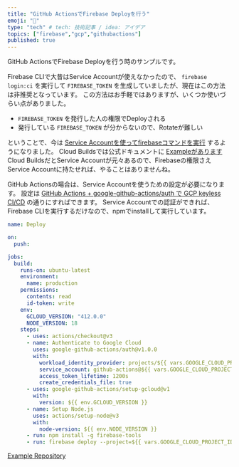 ```yaml
---
title: "GitHub ActionsでFirebase Deployを行う"
emoji: "🦁"
type: "tech" # tech: 技術記事 / idea: アイデア
topics: ["firebase","gcp","githubactions"]
published: true
---
```


GitHub ActionsでFirebase Deployを行う時のサンプルです。

Firebase CLIで大昔はService Accountが使えなかったので、 `firebase login:ci` を実行して `FIREBASE_TOKEN` を生成していましたが、現在はこの方法は非推奨となっています。
この方法はお手軽ではありますが、いくつか使いづらい点がありました。

* `FIREBASE_TOKEN` を発行した人の権限でDeployされる
* 発行している `FIREBASE_TOKEN` が分からないので、Rotateが難しい

ということで、今は [Service Accountを使ってfirebaseコマンドを実行](https://github.com/firebase/firebase-tools#using-with-ci-systems) するようになりました。
Cloud Buildsでは公式ドキュメントに [Exampleがあります](https://cloud.google.com/build/docs/deploying-builds/deploy-firebase) 
Cloud BuildsだとService Accountが元々あるので、Firebaseの権限さえService Accountに持たせれば、やることはありませんね。

GitHub Actionsの場合は、Service Accountを使うための設定が必要になります。
設定は [GitHub Actions + google-github-actions/auth で GCP keyless CI/CD](https://zenn.dev/vvakame/articles/gha-and-gcp-workload-identity) の通りにすればできます。
Service Accountでの認証ができれば、Firebase CLIを実行するだけなので、npmでinstallして実行しています。

``` deploy.yaml
name: Deploy

on:
  push:

jobs:
  build:
    runs-on: ubuntu-latest
    environment: 
      name: production
    permissions:
      contents: read
      id-token: write
    env:
      GCLOUD_VERSION: "412.0.0"
      NODE_VERSION: 18
    steps:
      - uses: actions/checkout@v3
      - name: Authenticate to Google Cloud
        uses: google-github-actions/auth@v1.0.0
        with:
          workload_identity_provider: projects/${{ vars.GOOGLE_CLOUD_PROJECT_NUMBER }}/locations/global/workloadIdentityPools/github-actions/providers/gha-provider
          service_account: github-actions@${{ vars.GOOGLE_CLOUD_PROJECT_ID }}.iam.gserviceaccount.com
          access_token_lifetime: 1200s
          create_credentials_file: true
      - uses: google-github-actions/setup-gcloud@v1
        with:
          version: ${{ env.GCLOUD_VERSION }}
      - name: Setup Node.js
        uses: actions/setup-node@v3
        with:
          node-version: ${{ env.NODE_VERSION }}
      - run: npm install -g firebase-tools
      - run: firebase deploy --project=${{ vars.GOOGLE_CLOUD_PROJECT_ID }} --only=hosting
```

[Example Repository](https://github.com/sinmetal/firebase-deploy)
